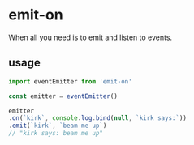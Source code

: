 # emit-on

When all you need is to emit and listen to events.

## usage

```javascript
import eventEmitter from 'emit-on'

const emitter = eventEmitter()

emitter
.on(`kirk`, console.log.bind(null, `kirk says:`))
.emit(`kirk`, `beam me up`)
// "kirk says: beam me up"
```
